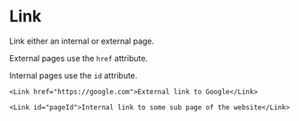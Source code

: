 # Link

Link either an internal or external page.

External pages use the `href` attribute.

Internal pages use the `id` attribute.

```mdx
<Link href="https://google.com">External link to Google</Link>
```

```mdx
<Link id="pageId">Internal link to some sub page of the website</Link>
```
